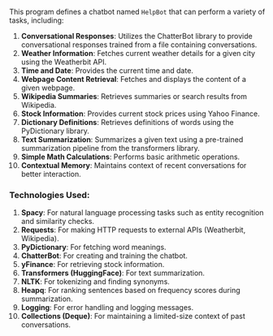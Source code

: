 This program defines a chatbot named `HelpBot` that can perform a variety of tasks, including:

1. **Conversational Responses**: Utilizes the ChatterBot library to provide conversational responses trained from a file containing conversations.
2. **Weather Information**: Fetches current weather details for a given city using the Weatherbit API.
3. **Time and Date**: Provides the current time and date.
4. **Webpage Content Retrieval**: Fetches and displays the content of a given webpage.
5. **Wikipedia Summaries**: Retrieves summaries or search results from Wikipedia.
6. **Stock Information**: Provides current stock prices using Yahoo Finance.
7. **Dictionary Definitions**: Retrieves definitions of words using the PyDictionary library.
8. **Text Summarization**: Summarizes a given text using a pre-trained summarization pipeline from the transformers library.
9. **Simple Math Calculations**: Performs basic arithmetic operations.
10. **Contextual Memory**: Maintains context of recent conversations for better interaction.

### Technologies Used:
1. **Spacy**: For natural language processing tasks such as entity recognition and similarity checks.
2. **Requests**: For making HTTP requests to external APIs (Weatherbit, Wikipedia).
3. **PyDictionary**: For fetching word meanings.
4. **ChatterBot**: For creating and training the chatbot.
5. **yFinance**: For retrieving stock information.
6. **Transformers (HuggingFace)**: For text summarization.
7. **NLTK**: For tokenizing and finding synonyms.
8. **Heapq**: For ranking sentences based on frequency scores during summarization.
9. **Logging**: For error handling and logging messages.
10. **Collections (Deque)**: For maintaining a limited-size context of past conversations.
